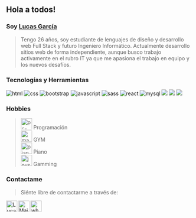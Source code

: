 <h2>Hola a todos!</h2>

### Soy [Lucas García](https://www.linkedin.com/in/lucas-jorge-garcia/)
> Tengo 26 años, soy estudiante de lenguajes de diseño y desarrollo web Full Stack y futuro Ingeniero Informático.
> Actualmente desarrollo sitios web de forma independiente, aunque busco trabajo activamente en el rubro IT ya que me apasiona el trabajo en equipo y los nuevos desafíos.

### Tecnologías y Herramientas

<img src = "https://img.shields.io/badge/-HTML5-E34F26?style=flat&logo=html5&logoColor=white" alt="html"> <img src = "https://img.shields.io/badge/-CSS3-1572B6?style=flat&logo=css3&logoColor=white" alt="css"> <img src="https://img.shields.io/badge/-Bootstrap-563D7C?style=flat&logo=bootstrap&logoColor=white" alt="bootstrap"> <img src="https://img.shields.io/badge/-JavaScript-eed718?style=flat&logo=javascript&logoColor=ffffff" alt ="javascript"> <img src="https://img.shields.io/badge/-Sass-cc6699?style=flat&logo=sass&logoColor=ffffff" alt="sass"> <img src="https://img.shields.io/badge/-React-000000?style=flat&logo=react&logoColor=00c8ff" alt="react"> <img src="https://img.shields.io/badge/-MySQL-F29111?style=flat&logo=mysql&logoColor=FFFFFF" alt="mysql"> <img src="http://img.shields.io/badge/-Git-F1502F?style=flat&logo=git&logoColor=FFFFFF"> <img src="http://img.shields.io/badge/-Github-000000?style=flat&logo=github&logoColor=FFFFFF"> <img src="http://img.shields.io/badge/-VS%20Code-007ACC?style=flat&logo=visual%20studio%20code&logoColor=white">


### Hobbies
> <img src="https://cdn-icons-png.flaticon.com/512/1903/1903496.png" alt="pc-code" width="30px" > Programación </br>
> <img src="https://cdn-icons-png.flaticon.com/512/5963/5963166.png" alt="mancuerna" width="30px"> GYM </br>
> <img src="https://cdn-icons-png.flaticon.com/512/527/527133.png" alt="piano" width="30px"> Piano </br>
> <img src="https://cdn-icons-png.flaticon.com/512/1474/1474229.png" alt="joystick" width="30px"> Gamming </br>

### Contactame
>Siénte libre de contactarme a través de: 

<a href="https://www.linkedin.com/in/lucas-jorge-garcia/">
    <img align="left" alt="Lucas García | Linkedin" width="30px" src="https://github.com/TheDudeThatCode/TheDudeThatCode/blob/master/Assets/Linkedin.svg" />
</a>
<a href="mailto:garcialj97@gmail.com">
    <img align="left" alt="Mail To Lucas" width="30px" src="https://github.com/TheDudeThatCode/TheDudeThatCode/blob/master/Assets/Gmail.svg">
</a>
<a href="https://api.whatsapp.com/send?phone=5491127280514&text=Hola%20Lucas!">
    <img src="https://cdn-icons-png.flaticon.com/512/1384/1384055.png" alt="whatsapp" width="30px">
</a>

